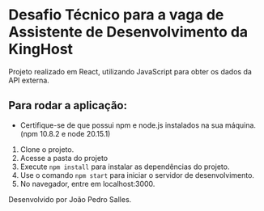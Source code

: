 # Desafio Técnico para a vaga de Assistente de Desenvolvimento da KingHost
Projeto realizado em React, utilizando JavaScript para obter os dados da API externa. 

## Para rodar a aplicação:
- Certifique-se de que possui npm e node.js instalados na sua máquina. (npm 10.8.2 e node 20.15.1)
1. Clone o projeto.
2. Acesse a pasta do projeto
3. Execute ```npm install``` para instalar as dependências do projeto.
4. Use o comando ```npm start``` para iniciar o servidor de desenvolvimento.
5. No navegador, entre em localhost:3000.

Desenvolvido por João Pedro Salles. 
